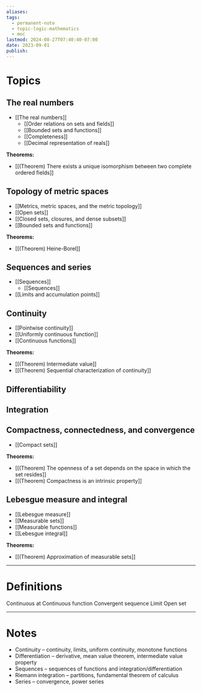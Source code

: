 ```yaml
---
aliases: 
tags:
  - permanent-note
  - topic-logic-mathematics
  - moc
lastmod: 2024-08-27T07:40:40-07:00
date: 2023-09-01
publish: 
---
```

# Topics

## The real numbers

- [[The real numbers]]
	- [[Order relations on sets and fields]]
	- [[Bounded sets and functions]]
	- [[Completeness]]
	- [[Decimal representation of reals]]

**Theorems:**
- [[(Theorem) There exists a unique isomorphism between two complete ordered fields]]

## Topology of metric spaces

- [[Metrics, metric spaces, and the metric topology]]
- [[Open sets]]
- [[Closed sets, closures, and dense subsets]]
- [[Bounded sets and functions]]

**Theorems:**
- [[(Theorem) Heine-Borel]]

## Sequences and series

- [[Sequences]]
	- [[Sequences]]
- [[Limits and accumulation points]]


## Continuity

- [[Pointwise continuity]]
- [[Uniformly continuous function]]
- [[Continuous functions]]

**Theorems:**
- [[(Theorem) Intermediate value]]
- [[(Theorem) Sequential characterization of continuity]]



## Differentiability


## Integration



## Compactness, connectedness, and convergence

- [[Compact sets]]

**Theorems:**
- [[(Theorem) The openness of a set depends on the space in which the set resides]]
- [[(Theorem) Compactness is an intrinsic property]]
## Lebesgue measure and integral

- [[Lebesgue measure]]
- [[Measurable sets]]
- [[Measurable functions]]
- [[Lebesgue integral]]

**Theorems:**
- [[(Theorem) Approximation of measurable sets]]

---
# Definitions

Continuous at
Continuous function
Convergent sequence
Limit
Open set

---

# Notes

- Continuity – continuity, limits, uniform continuity, monotone functions
- Differentiation – derivative, mean value theorem, intermediate value property
- Sequences – sequences of functions and integration/differentiation
- Riemann integration – partitions, fundamental theorem of calculus
- Series – convergence, power series
